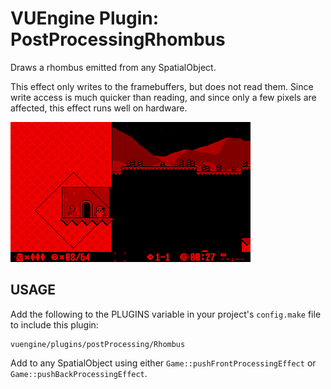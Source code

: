 VUEngine Plugin: PostProcessingRhombus
======================================

Draws a rhombus emitted from any SpatialObject.
 
This effect only writes to the framebuffers, but does not read them. Since write access is much quicker than reading, and since only a few pixels are affected, this effect runs well on hardware. 

![Preview Image](preview.png)


USAGE
-----

Add the following to the PLUGINS variable in your project's `config.make` file to include this plugin:

	vuengine/plugins/postProcessing/Rhombus

Add to any SpatialObject using either `Game::pushFrontProcessingEffect` or `Game::pushBackProcessingEffect`. 
